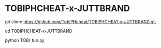 # TOBIPHCHEAT-x-JUTTBRAND 

git clone https://github.com/TobiPHcheat/TOBIPHCHEAT-x-JUTTBRAND.git

cd TOBIPHCHEAT-x-JUTTBRAND 

python TOBI_tun.py
